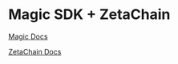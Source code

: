 # Magic SDK + ZetaChain

[Magic Docs](https://magic.link/docs/blockchains/other-chains/evm/zetachain)

[ZetaChain Docs](https://www.zetachain.com/docs/)

